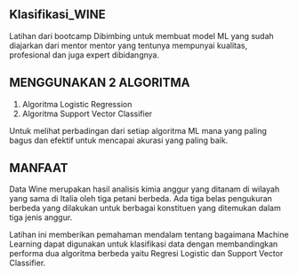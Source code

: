## Klasifikasi_WINE
Latihan dari bootcamp Dibimbing untuk membuat model ML yang sudah diajarkan dari mentor mentor yang tentunya mempunyai kualitas, profesional dan juga expert dibidangnya.

## MENGGUNAKAN 2 ALGORITMA
1. Algoritma Logistic Regression
2. Algoritma Support Vector Classifier

Untuk melihat perbadingan dari setiap algoritma ML mana yang paling bagus dan efektif untuk mencapai akurasi yang paling baik.

## MANFAAT
Data Wine merupakan hasil analisis kimia anggur yang ditanam di wilayah yang sama di Italia oleh tiga petani berbeda. Ada tiga belas pengukuran berbeda yang dilakukan untuk berbagai konstituen yang ditemukan dalam tiga jenis anggur.

Latihan ini memberikan pemahaman mendalam tentang bagaimana Machine Learning dapat digunakan untuk klasifikasi data dengan membandingkan performa dua algoritma berbeda yaitu Regresi Logistic dan Support Vector Classifier.
